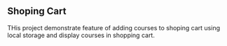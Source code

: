 ## Shoping Cart

THis project demonstrate feature of adding courses to shoping cart using local storage and display courses in shopping cart.
